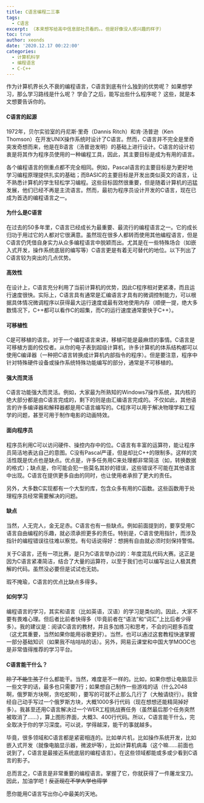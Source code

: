 ```yaml
---
title: C语言编程二三事
tags:
  - C语言
excerpt: （本来想写给高中信息部社员看的。。但是好像没人感兴趣的样子）
toc: true
author: xeonds
date: '2020.12.17 00:22:00'
categories:
  - 计算机科学
  - 编程语言
  - C·C++
---
```

作为计算机界长久不衰的编程语言，C语言到底有什么独到的优势呢？ 如果想学习，那么学习路线是什么呢？ 学会了之后，能写出些什么程序呢？ 这些，就是本文想要告诉你的。  

#### C语言的起源

1972年，贝尔实验室的丹尼斯·里奇（Dannis Ritch）和肯·汤普逊（Ken Thomson）在开发UNIX操作系统时设计了C语言。然而，C语言并不完全是里奇突发奇想而来，他是在B语言（汤普逊发明）的基础上进行设计。C语言的设计初衷是将其作为程序员使用的一种编程工具，因此，其主要目标是成为有用的语言。

各个编程语言的侧重点都不完全相同。例如，Pascal语言的主要目标是为更好地学习编程原理提供扎实的基础；而BASIC的主要目标是开发出类似英文的语言，让不熟悉计算机的学生轻松学习编程。这些目标固然很重要，但是随着计算机的迅猛发展，他们已经不再是主流语言。然而，最初为程序员设计开发的C语言，现在已成为首选的编程语言之一。  

#### 为什么是C语言

在过去的50多年里，C语言已经成长为最重要、最流行的编程语言之一。它的成长归功于用过它的人都对它很满意。虽然现在很多人都转而使用其他编程语言，但是C语言仍凭借自身实力从众多编程语言中脱颖而出。尤其是在一些特殊场合（如嵌入式开发，操作系统底层的编写等）C语言更是有着无可替代的地位。以下列出了C语言较为突出的几点优势。

#### 高效性

在设计上，C语言充分利用了当前计算机的优势，因此C程序相对更紧凑，而且运行速度很快。实际上，C语言具有通常是汇编语言才具有的微调控制能力，可以根据具体情况微调程序以获得最大运行速度或最有效地使用内存（顺便一提，绝大多数情况下，C++都可以看作C的超集，而C的运行速度通常要快于C++）。

#### 可移植性

C是可移植的语言。对于一个编程语言来讲，移植可能是最麻烦的事情。C语言是可移植方面的佼佼者。从你的电子表到超级计算机，许多计算机的体系结构都可以使用C编译器（一种把C语言转换成计算机内部指令的程序）。但是要注意，程序中针对特殊硬件设备或操作系统特殊功能编写的部分，通常是不可移植的。

#### 强大而灵活

C语言功能强大而灵活。例如，大家最为所熟知的Windows7操作系统，其内核的绝大部分都是由C语言完成的，剩下的则是由汇编语言完成的。不仅如此，其他语言的许多编译器和解释器都是用C语言编写的。C程序可以用于解决物理学和工程学的问题，甚至可用于制作电影的动画特效。

#### 面向程序员

程序员利用C可以访问硬件、操控内存中的位。C语言有丰富的运算符，能让程序员简洁地表达自己的意图。C没有Pascal严谨，但是却比C++的限制多。这样的灵活性既是优点也是缺点。优点是，许多任务用C来处理都非常简洁（如，转换数据的格式）；缺点是，你可能会犯一些莫名其妙的错误，这些错误不可能在其他语言中出现。C语言在提供更多自由的同时，也让使用者承担了更大的责任。

另外，大多数C实现都有一个大型的库，包含众多有用的C函数。这些函数用于处理程序员经常需要解决的问题。

#### 缺点

当然，人无完人，金无足赤。C语言也有一些缺点。例如前面提到的，要享受用C语言自由编程的乐趣，就必须承担更多的责任。特别是，C语言使用指针，而涉及指针的编程错误往往难以察觉。有句话说得好：想拥有自由就必须时刻保持警惕。

关于C语言，还有一项比赛，是只为C语言举办过的：年度混乱代码大赛。这正是因为C语言紧凑简洁，结合了大量的运算符，以至于我们也可以编写出让人极其费解的代码。虽然没必要但是试试也无妨。

瑕不掩瑜，C语言的优点比缺点多得多。

#### 如何学习

编程语言的学习，其实和语言（比如英语，汉语）的学习是类似的。因此，大家不要有畏难心理。但后者比前者快得多（毕竟前者在“语法”和“词汇”上比后者少得多）。我的建议是：阅读C语言的教材，并且多加练习和思考，不会的问题多百度（这尤其重要，当然如果你能用谷歌更好）。当然，也可以通过这套教程快速掌握一部分基础知识（如果我不咕咕咕的话）。另外，网易云课堂和中国大学MOOC也是非常值得推荐的学习平台。

#### C语言能干什么？

~~除了不能生孩子~~什么都能干。当然，难度是不一样的。比如，如果你想让电脑显示一些文字的话，最多也只需要7行；如果想自己制作一些游戏的话（什么2048啊，俄罗斯方块啊，贪吃蛇啊），要写的可就不止那么几行了（大触请绕行）。我曾经自己动手写过一个俄罗斯方块，大概1000多行代码（现在想想还能精简掉好多）。我甚至还用C语言解决过一个WER工程挑战赛任务（虽然最后那个任务突然被取消了......），算上图形界面，大概3、400行代码。所以，C语言能干什么，完全取决于你的学习深度。可以说，学得越深，能干的事就越多。

毕竟，很多领域和C语言都是紧密相连的。比如单片机，比如操作系统开发，比如嵌入式开发（就像电脑显示器，微波炉等），比如计算机病毒（这个嘛......前面也说到了，C语言是最接近系统底层的编程语言）。在这些领域都能或多或少看到C语言的影子。

总而言之，C语言是非常重要的编程语言。掌握了它，你就获得了一件屠龙宝刀。因此，加油学吧！~~反正现在不学大学也得学~~

愿你能用C语言写出你心中最美的天地。
